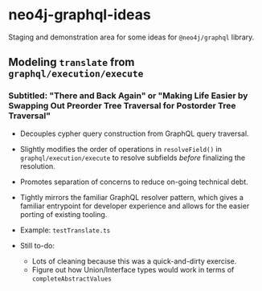 # neo4j-graphql-ideas

Staging and demonstration area for some ideas for `@neo4j/graphql` library.

## Modeling `translate` from `graphql/execution/execute`

### Subtitled: "There and Back Again" or "Making Life Easier by Swapping Out Preorder Tree Traversal for Postorder Tree Traversal"

- Decouples cypher query construction from GraphQL query traversal.
- Slightly modifies the order of operations in `resolveField()` in `graphql/execution/execute` to resolve subfields _before_ finalizing the resolution.
- Promotes separation of concerns to reduce on-going technical debt.
- Tightly mirrors the familiar GraphQL resolver pattern, which gives a familiar entrypoint for developer experience and allows for the easier porting of existing tooling.
- Example: `testTranslate.ts`

- Still to-do:
  - Lots of cleaning because this was a quick-and-dirty exercise.
  - Figure out how Union/Interface types would work in terms of `completeAbstractValues`
